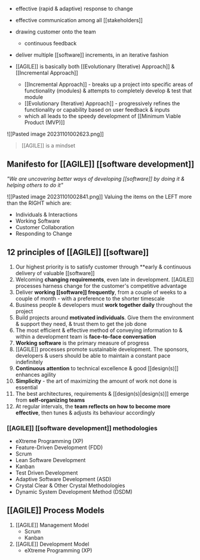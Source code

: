 - effective (rapid & adaptive) response to change
- effective communication among all [[stakeholders]]
- drawing customer onto the team
	- continuous feedback
- deliver multiple [[software]] increments, in an iterative fashion

- [[AGILE]] is basically both [[Evolutionary (Iterative) Approach]] & [[Incremental Approach]]
	- [[Incremental Approach]] - breaks up a project into specific areas of functionality (modules) & attempts to completely develop & test that module
	- [[Evolutionary (Iterative) Approach]] - progressively refines the functionality or capability based on user feedback & inputs
	- which all leads to the speedy development of [[Minimum Viable Product (MVP)]]

![[Pasted image 20231101002623.png]]
>[[AGILE]] is a mindset


## Manifesto for [[AGILE]] [[software development]]
*"We are uncovering better ways of developing [[software]] by doing it & helping others to do it"*

![[Pasted image 20231101002841.png]]
Valuing the items on the LEFT more than the RIGHT
which are:
- Individuals & Interactions
- Working Software
- Customer Collaboration
- Responding to Change

## 12 principles of [[AGILE]] [[software]]
1. Our highest priority is to satisfy customer through **early & continuous delivery of valuable [[software]]
2. Welcoming **changing requirements**, even late in development. [[AGILE]] processes harness change for the customer's competitive advantage
3. Deliver **working [[software]] frequently**, from a couple of weeks to a couple of month - with a preference to the shorter timescale
4. Business people & developers must **work together daily** throughout the project
5. Build projects around **motivated individuals**. Give them the environment & support they need, & trust them to get the job done
6. The most efficient & effective method of conveying information to & within a development team is **face-to-face conversation**
7. **Working software** is the primary measure of progress
8. [[AGILE]] processes promote sustainable development. The sponsors, developers & users should be able to maintain a constant pace indefinitely
9. **Continuous attention** to technical excellence & good [[design(s)]] enhances agility
10. **Simplicity** - the art of maximizing the amount of work not done is essential
11. The best architectures, requirements & [[design(s)|design(s)]] emerge from **self-organizing teams**
12. At regular intervals, the **team reflects on how to become more effective**, then tunes & adjusts its behaviour accordingly

### [[AGILE]] [[software development]] methodologies
- eXtreme Programming (XP)
- Feature-Driven Development (FDD)
- Scrum
- Lean Software Development
- Kanban
- Test Driven Development
- Adaptive Software Development (ASD)
- Crystal Clear & Other Crystal Methodologies
- Dynamic System Development Method (DSDM)

## [[AGILE]] Process Models
1. [[AGILE]] Management Model
	- Scrum
	- Kanban
2. [[AGILE]] Development Model
	- eXtreme Programming (XP)